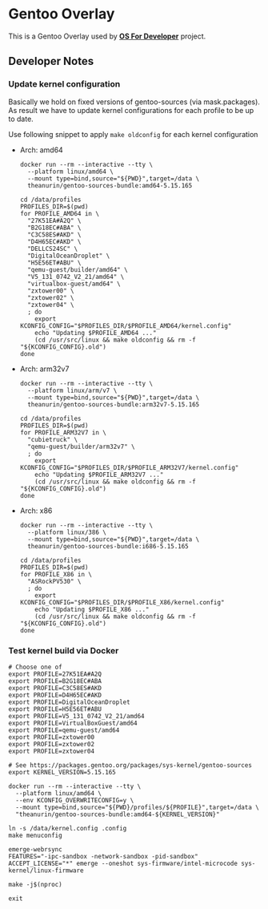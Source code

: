 # Gentoo Overlay

This is a Gentoo Overlay used by [**OS For Developer**](https://github.com/osfordev) project.

## Developer Notes

### Update kernel configuration

Basically we hold on fixed versions of gentoo-sources (via mask.packages).
As result we have to update kernel configurations for each profile to be up to date.

Use following snippet to apply `make oldconfig` for each kernel configuration

- Arch: amd64
    ```shell
    docker run --rm --interactive --tty \
      --platform linux/amd64 \
      --mount type=bind,source="${PWD}",target=/data \
      theanurin/gentoo-sources-bundle:amd64-5.15.165

    cd /data/profiles
    PROFILES_DIR=$(pwd)
    for PROFILE_AMD64 in \
      "27K51EA#A2Q" \
      "B2G18EC#ABA" \
      "C3C58ES#AKD" \
      "D4H65EC#AKD" \
      "DELLCS24SC" \
      "DigitalOceanDroplet" \
      "H5E56ET#ABU" \
      "qemu-guest/builder/amd64" \
      "V5_131_0742_V2_21/amd64" \
      "virtualbox-guest/amd64" \
      "zxtower00" \
      "zxtower02" \
      "zxtower04" \
      ; do
        export KCONFIG_CONFIG="$PROFILES_DIR/$PROFILE_AMD64/kernel.config"
        echo "Updating $PROFILE_AMD64 ..."
        (cd /usr/src/linux && make oldconfig && rm -f "${KCONFIG_CONFIG}.old")
    done
    ```
- Arch: arm32v7
    ```shell
    docker run --rm --interactive --tty \
      --platform linux/arm/v7 \
      --mount type=bind,source="${PWD}",target=/data \
      theanurin/gentoo-sources-bundle:arm32v7-5.15.165

    cd /data/profiles
    PROFILES_DIR=$(pwd)
    for PROFILE_ARM32V7 in \
      "cubietruck" \
      "qemu-guest/builder/arm32v7" \
      ; do
        export KCONFIG_CONFIG="$PROFILES_DIR/$PROFILE_ARM32V7/kernel.config" 
        echo "Updating $PROFILE_ARM32V7 ..."
        (cd /usr/src/linux && make oldconfig && rm -f "${KCONFIG_CONFIG}.old")
    done
    ```
- Arch: x86
    ```shell
    docker run --rm --interactive --tty \
      --platform linux/386 \
      --mount type=bind,source="${PWD}",target=/data \
      theanurin/gentoo-sources-bundle:i686-5.15.165

    cd /data/profiles
    PROFILES_DIR=$(pwd)
    for PROFILE_X86 in \
      "ASRockPV530" \
      ; do
        export KCONFIG_CONFIG="$PROFILES_DIR/$PROFILE_X86/kernel.config" 
        echo "Updating $PROFILE_X86 ..."
        (cd /usr/src/linux && make oldconfig && rm -f "${KCONFIG_CONFIG}.old")
    done
    ```

### Test kernel build via Docker

```shell
# Choose one of
export PROFILE=27K51EA#A2Q
export PROFILE=B2G18EC#ABA
export PROFILE=C3C58ES#AKD
export PROFILE=D4H65EC#AKD
export PROFILE=DigitalOceanDroplet
export PROFILE=H5E56ET#ABU
export PROFILE=V5_131_0742_V2_21/amd64
export PROFILE=VirtualBoxGuest/amd64
export PROFILE=qemu-guest/amd64
export PROFILE=zxtower00
export PROFILE=zxtower02
export PROFILE=zxtower04

# See https://packages.gentoo.org/packages/sys-kernel/gentoo-sources
export KERNEL_VERSION=5.15.165

docker run --rm --interactive --tty \
  --platform linux/amd64 \
  --env KCONFIG_OVERWRITECONFIG=y \
  --mount type=bind,source="${PWD}/profiles/${PROFILE}",target=/data \
  "theanurin/gentoo-sources-bundle:amd64-${KERNEL_VERSION}"

ln -s /data/kernel.config .config
make menuconfig

emerge-webrsync
FEATURES="-ipc-sandbox -network-sandbox -pid-sandbox" ACCEPT_LICENSE="*" emerge --oneshot sys-firmware/intel-microcode sys-kernel/linux-firmware

make -j$(nproc)

exit
```
